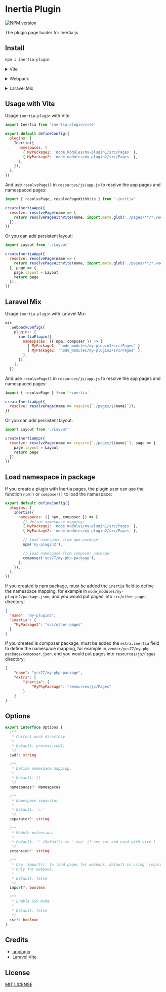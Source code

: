 # Inertia Plugin

[![NPM version](https://img.shields.io/npm/v/inertia-plugin?style=flat-square)](https://www.npmjs.com/package/inertia-plugin)

The plugin page loader for Inertia.js

## Install

```bash
npm i inertia-plugin
```

<details>
<summary>Vite</summary><br>

```ts
// vite.config.ts
import Inertia from 'inertia-plugin/vite'

export default defineConfig({
  plugins: [
    Inertia({ /* options */ }),
  ],
})
```

<br></details>

<details>
<summary>Webpack</summary><br>

```ts
// webpack.config.js
const inertiaPlugin = require('inertia-plugin/webpack').default

module.exports = {
  /* ... */
  plugins: [
    inertiaPlugin({ /* options */ })
  ]
}
```

<br></details>

<details>
<summary>Laravel Mix</summary><br>

```ts
// webpack.mix.js
const inertiaPlugin = require('inertia-plugin/webpack').default

mix
  .webpackConfig({
    plugins: [
      inertiaPlugin({ /* options */ }),
    ],
  })

```

<br></details>

## Usage with Vite

Usage `inertia-plugin` with Vite:

```js
import Inertia from 'inertia-plugin/vite'

export default defineConfig({
  plugins: [
    Inertia({
      namespaces: [
        { MyPackage1: 'node_modules/my-plugin1/src/Pages' },
        { MyPackage2: 'node_modules/my-plugin2/src/Pages' },
      ],
    }),
  ],
})
```

And use `resolvePage()` in `resources/js/app.js` to resolve the app pages and namespaced pages:

```js
import { resolvePage, resolvePageWithVite } from '~inertia'

createInertiaApp({
  resolve: resolvePage(name => {
    return resolvePageWithVite(name, import.meta.glob('./pages/**/*.vue'))
  }),
})
```

Or you can add persistent layout:

```js
import Layout from './Layout'

createInertiaApp({
  resolve: resolvePage(name => {
    return resolvePageWithVite(name, import.meta.glob('./pages/**/*.vue'))
  }, page => {
    page.layout = Layout
    return page
  }),
})
```

## Laravel Mix

Usage `inertia-plugin` with Laravel Mix:

```js
mix
  .webpackConfig({
    plugins: [
      inertiaPlugin({
        namespaces: ({ npm, composer }) => [
          { MyPackage1: 'node_modules/my-plugin1/src/Pages' },
          { MyPackage2: 'node_modules/my-plugin2/src/Pages' },
        ],
      }),
    ],
  })
```

And use `resolvePage()` in `resources/js/app.js` to resolve the app pages and namespaced pages:

```js
import { resolvePage } from '~inertia'

createInertiaApp({
  resolve: resolvePage(name => require(`./pages/${name}`)),
})
```

Or you can add persistent layout:

```js
import Layout from './Layout'

createInertiaApp({
  resolve: resolvePage(name => require(`./pages/${name}`), page => {
    page.layout = Layout
    return page
  }),
})
```

## Load namespace in package

If you create a plugin with Inertia pages, the plugin user can use the function `npm()` or `composer()` to load the namespace:

```js
export default defineConfig({
  plugins: [
    Inertia({
      namespaces: ({ npm, composer }) => [
        // define namespace mapping:
        { MyPackage1: 'node_modules/my-plugin1/src/Pages' },
        { MyPackage2: 'node_modules/my-plugin2/src/Pages' },

        // load namespace from npm package:
        npm('my-plugin2'),

        // load namespace from composer package:
        composer('ycs77/my-php-package'),
      ],
    }),
  ],
})
```

If you created is npm package, must be added the `inertia` field to define the namespace mapping, for example in `node_modules/my-plugin2/package.json`, and you would put pages into `src/other-pages` directory:

```json
{
  "name": "my-plugin2",
  "inertia": {
    "MyPackage2": "src/other-pages"
  }
}
```

If you created is composer package, must be added the `extra.inertia` field to define the namespace mapping, for example in `vendor/ycs77/my-php-package/composer.json`, and you would put pages into `resources/js/Pages` directory:

```json
{
    "name": "ycs77/my-php-package",
    "extra": {
        "inertia": {
            "MyPhpPackage": "resources/js/Pages"
        }
    }
}
```

## Options

```ts
export interface Options {
  /**
   * Current work directory.
   *
   * Default: process.cwd()
   */
  cwd?: string

  /**
   * Define namespace mapping.
   *
   * Default: []
   */
  namespaces?: Namespaces

  /**
   * Namespace separator.
   *
   * Default: '::'
   */
  separator?: string

  /**
   * Module extension.
   *
   * Default: '' (Defaults to '.vue' if not set and used with vite.)
   */
  extension?: string

  /**
   * Use `import()` to load pages for webpack, default is using `require()`.
   * Only for webpack.
   *
   * Default: false
   */
  import?: boolean

  /**
   * Enable SSR mode.
   *
   * Default: false
   */
  ssr?: boolean
}
```

## Credits

* [unplugin](https://github.com/unjs/unplugin)
* [Laravel Vite](https://github.com/innocenzi/laravel-vite)

## License

[MIT LICENSE](LICENSE.md)
